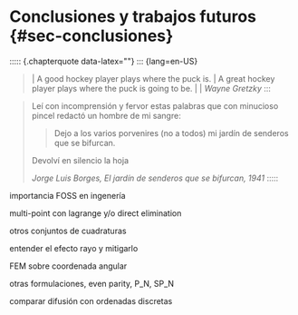 # Conclusiones y trabajos futuros {#sec-conclusiones}

::::: {.chapterquote data-latex=""}
::: {lang=en-US}
> | A good hockey player plays where the puck is.
> | A great hockey player plays where the puck is going to be.
> |
> | _Wayne Gretzky_
:::

> Leí con incomprensión y fervor estas palabras que con minucioso pincel redactó un hombre de mi sangre:
>
> > Dejo a los varios porvenires (no a todos) mi jardín de senderos que se bifurcan.
>
> Devolví en silencio la hoja
>
> _Jorge Luis Borges, El jardín de senderos que se bifurcan, 1941_
:::::



importancia FOSS en ingenería

multi-point con lagrange y/o direct elimination

otros conjuntos de cuadraturas


entender el efecto rayo y mitigarlo

FEM sobre coordenada angular

otras formulaciones, even parity, P_N, SP_N


comparar difusión con ordenadas discretas
